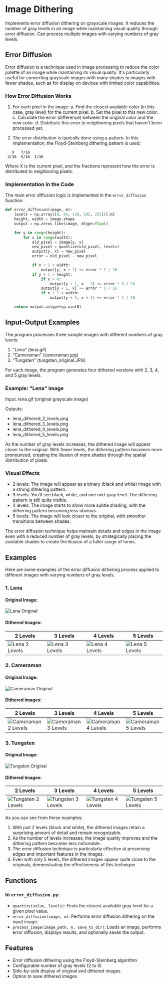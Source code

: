 # Image Dithering 

Implements error diffusion dithering on grayscale images. It reduces the number of gray levels in an image while maintaining visual quality through error diffusion. Can process multiple images with varying numbers of gray levels.

## Error Diffusion

Error diffusion is a technique used in image processing to reduce the color palette of an image while maintaining its visual quality. It's particularly useful for converting grayscale images with many shades to images with fewer shades, such as for display on devices with limited color capabilities.

### How Error Diffusion Works

1. For each pixel in the image:
   a. Find the closest available color (in this case, gray level) for the current pixel.
   b. Set the pixel to this new color.
   c. Calculate the error (difference) between the original color and the new color.
   d. Distribute this error to neighboring pixels that haven't been processed yet.

2. The error distribution is typically done using a pattern. In this implementation, the Floyd-Steinberg dithering pattern is used:

```
   X   7/16
 3/16  5/16  1/16
```

Where X is the current pixel, and the fractions represent how the error is distributed to neighboring pixels.

### Implementation in the Code

The main error diffusion logic is implemented in the `error_diffusion` function:

```python
def error_diffusion(image, m):
    levels = np.array([0, 64, 128, 192, 255])[:m]
    height, width = image.shape
    output = np.zeros_like(image, dtype=float)

    for y in range(height):
        for x in range(width):
            old_pixel = image[y, x]
            new_pixel = quantize(old_pixel, levels)
            output[y, x] = new_pixel
            error = old_pixel - new_pixel

            if x + 1 < width:
                output[y, x + 1] += error * 7 / 16
            if y + 1 < height:
                if x > 0:
                    output[y + 1, x - 1] += error * 3 / 16
                output[y + 1, x] += error * 5 / 16
                if x + 1 < width:
                    output[y + 1, x + 1] += error * 1 / 16

    return output.astype(np.uint8)
```

## Input-Output Examples

The program processes three sample images with different numbers of gray levels:

1. "Lena" (lena.gif)
2. "Cameraman" (cameraman.jpg)
3. "Tungsten" (tungsten_original.JPG)

For each image, the program generates four dithered versions with 2, 3, 4, and 5 gray levels.

### Example: "Lena" image

Input: lena.gif (original grayscale image)

Outputs:
- lena_dithered_2_levels.png
- lena_dithered_3_levels.png
- lena_dithered_4_levels.png
- lena_dithered_5_levels.png

As the number of gray levels increases, the dithered image will appear closer to the original. With fewer levels, the dithering pattern becomes more pronounced, creating the illusion of more shades through the spatial distribution of pixels.

### Visual Effects

- 2 levels: The image will appear as a binary (black and white) image with a strong dithering pattern.
- 3 levels: You'll see black, white, and one mid-gray level. The dithering pattern is still quite visible.
- 4 levels: The image starts to show more subtle shading, with the dithering pattern becoming less obvious.
- 5 levels: The image will look closer to the original, with smoother transitions between shades.

The error diffusion technique helps maintain details and edges in the image even with a reduced number of gray levels, by strategically placing the available shades to create the illusion of a fuller range of tones.

## Examples

Here are some examples of the error diffusion dithering process applied to different images with varying numbers of gray levels.

### 1. Lena

#### Original Image:

![Lena Original](input/lena.gif)

#### Dithered Images:

| 2 Levels | 3 Levels | 4 Levels | 5 Levels |
|----------|----------|----------|----------|
| ![Lena 2 Levels](output/lena_dithered_2_levels.png) | ![Lena 3 Levels](output/lena_dithered_3_levels.png) | ![Lena 4 Levels](output/lena_dithered_4_levels.png) | ![Lena 5 Levels](output/lena_dithered_5_levels.png) |

### 2. Cameraman

#### Original Image:

![Cameraman Original](input/cameraman.jpg)

#### Dithered Images:

| 2 Levels | 3 Levels | 4 Levels | 5 Levels |
|----------|----------|----------|----------|
| ![Cameraman 2 Levels](output/cameraman_dithered_2_levels.png) | ![Cameraman 3 Levels](output/cameraman_dithered_3_levels.png) | ![Cameraman 4 Levels](output/cameraman_dithered_4_levels.png) | ![Cameraman 5 Levels](output/cameraman_dithered_5_levels.png) |

### 3. Tungsten

#### Original Image:

![Tungsten Original](input/tungsten_original.JPG)

#### Dithered Images:

| 2 Levels | 3 Levels | 4 Levels | 5 Levels |
|----------|----------|----------|----------|
| ![Tungsten 2 Levels](output/tungsten_original_dithered_2_levels.png) | ![Tungsten 3 Levels](output/tungsten_original_dithered_3_levels.png) | ![Tungsten 4 Levels](output/tungsten_original_dithered_4_levels.png) | ![Tungsten 5 Levels](output/tungsten_original_dithered_5_levels.png) |

As you can see from these examples:

1. With just 2 levels (black and white), the dithered images retain a surprising amount of detail and remain recognizable.
2. As the number of levels increases, the image quality improves and the dithering pattern becomes less noticeable.
3. The error diffusion technique is particularly effective at preserving edges and important features in the images.
4. Even with only 5 levels, the dithered images appear quite close to the originals, demonstrating the effectiveness of this technique.

## Functions

### In `error_diffusion.py`:

- `quantize(value, levels)`: Finds the closest available gray level for a given pixel value.
- `error_diffusion(image, m)`: Performs error diffusion dithering on the input image.
- `process_image(image_path, m, save_to_dir)`: Loads an image, performs error diffusion, displays results, and optionally saves the output.

## Features

- Error diffusion dithering using the Floyd-Steinberg algorithm
- Configurable number of gray levels (2 to 5)
- Side-by-side display of original and dithered images
- Option to save dithered images
